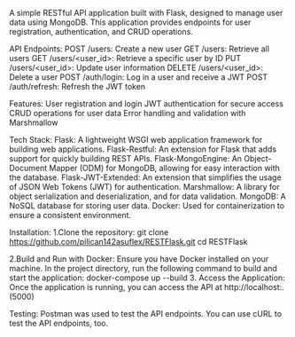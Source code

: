 A simple RESTful API application built with Flask, designed to manage user data using MongoDB. This application provides endpoints for user registration, authentication, and CRUD operations.

API Endpoints:
POST /users: Create a new user
GET /users: Retrieve all users
GET /users/<user_id>: Retrieve a specific user by ID
PUT /users/<user_id>: Update user information
DELETE /users/<user_id>: Delete a user
POST /auth/login: Log in a user and receive a JWT
POST /auth/refresh: Refresh the JWT token

Features:
User registration and login
JWT authentication for secure access
CRUD operations for user data
Error handling and validation with Marshmallow

Tech Stack:
Flask: A lightweight WSGI web application framework for building web applications.
Flask-Restful: An extension for Flask that adds support for quickly building REST APIs.
Flask-MongoEngine: An Object-Document Mapper (ODM) for MongoDB, allowing for easy interaction with the database.
Flask-JWT-Extended: An extension that simplifies the usage of JSON Web Tokens (JWT) for authentication.
Marshmallow: A library for object serialization and deserialization, and for data validation.
MongoDB: A NoSQL database for storing user data.
Docker: Used for containerization to ensure a consistent environment.

Installation:
1.Clone the repository:
git clone https://github.com/pilican142asuflex/RESTFlask.git
cd RESTFlask

2.Build and Run with Docker: Ensure you have Docker installed on your machine. In the project directory, run the following command to build and start the application:
docker-compose up --build
3. Access the Application: Once the application is running, you can access the API at http://localhost:<yourport>.(5000)

Testing: 
Postman was used to test the API endpoints. You can use cURL to test the API endpoints, too.



